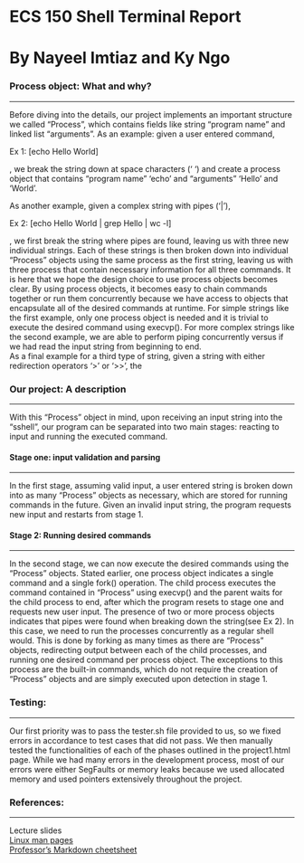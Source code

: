 # ECS 150 Shell Terminal Report
# By Nayeel Imtiaz and Ky Ngo

### Process object: What and why?
_________________________________
Before diving into the details, our project implements an important structure we called “Process”, which contains fields like string “program name” and linked list “arguments”. As an example: given a user entered command, 

Ex 1: [echo Hello World]

, we break the string down at space characters (‘ ‘) and create a process object that contains “program name” ‘echo’ and “arguments” ‘Hello’ and ‘World’.

As another example, given a complex string with pipes (‘|’),

Ex 2: [echo Hello World | grep Hello | wc -l]

, we first break the string where pipes are found, leaving us with  three new individual strings. Each of these strings is then broken  down into individual “Process” objects using the same process as  the first string, leaving us with three process that contain  necessary information for all three commands. It is here that we  hope the design choice to use process objects becomes clear. By  using process objects, it becomes easy to chain commands together  or run them concurrently because we have access to objects that  encapsulate all of the desired commands at runtime. For simple  strings like the first example, only one process object is needed  and it is trivial to execute the desired command using execvp().  For more complex strings like the second example, we are able to  perform piping concurrently versus if we had read the input string  from beginning to end.  
As a final example for a third type of string, given a string with either redirection operators ‘>’ or ‘>>’, the 

### Our project: A description  
______________________________
With this “Process” object in mind, upon receiving an input string into the “sshell”, our program can be separated into two main stages: reacting to input and running the executed command. 



#### Stage one: input validation and parsing  
____________________________________________
In the first stage, assuming valid input, a user entered string is broken down into as many “Process” objects as necessary, which are stored for running commands in the future.  Given an invalid input string, the program requests new input and restarts from stage 1. 

#### Stage 2: Running desired commands  
______________________________________
In the second stage, we can now execute the desired commands using   the “Process” objects. Stated earlier, one process object indicates  a single command and a single fork() operation. The child process  executes the command  contained in “Process” using execvp() and the  parent waits for the child process to end, after which the program  resets to stage one and requests new user input. The presence of two  or more process objects indicates that pipes were found when  breaking down the string(see Ex 2). In this case, we need to run the  processes concurrently as a regular shell would. This is done  by forking as many times as there are “Process” objects, redirecting  output between each of the child processes, and running one desired command per process object. The exceptions to this  process are the built-in commands, which do not require the creation  of “Process” objects and are simply executed upon detection in stage 1. 


### Testing:  
____________
Our first priority was to pass the tester.sh file provided to us, so  we fixed errors in accordance to test cases that did not pass.  We then manually tested the functionalities of each of the phases  outlined in the project1.html page. While we had many errors in the  development process, most of our errors were either SegFaults or  memory leaks because we used allocated memory and used pointers  extensively throughout the project. 

### References:  
_______________
Lecture slides  
[Linux man pages](https://linux.die.net/man/)  
[Professor’s Markdown cheetsheet](https://github.com/adam-p/markdown-here/wiki/Markdown-Cheatsheet)  
  




